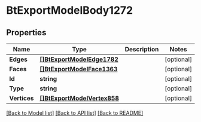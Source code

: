 # BtExportModelBody1272

## Properties

Name | Type | Description | Notes
------------ | ------------- | ------------- | -------------
**Edges** | [**[]BtExportModelEdge1782**](BTExportModelEdge-1782.md) |  | [optional] 
**Faces** | [**[]BtExportModelFace1363**](BTExportModelFace-1363.md) |  | [optional] 
**Id** | **string** |  | [optional] 
**Type** | **string** |  | [optional] 
**Vertices** | [**[]BtExportModelVertex858**](BTExportModelVertex-858.md) |  | [optional] 

[[Back to Model list]](../README.md#documentation-for-models) [[Back to API list]](../README.md#documentation-for-api-endpoints) [[Back to README]](../README.md)


